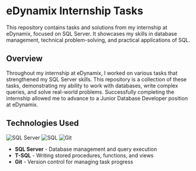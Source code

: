 # eDynamix Internship Tasks

This repository contains tasks and solutions from my internship at eDynamix, focused on SQL Server. It showcases my skills in database management, technical problem-solving, and practical applications of SQL.



## Overview

Throughout my internship at eDynamix, I worked on various tasks that strengthened my SQL Server skills. This repository is a collection of these tasks, demonstrating my ability to work with databases, write complex queries, and solve real-world problems. Successfully completing the internship allowed me to advance to a Junior Database Developer position at eDynamix.

## Technologies Used
![SQL Server](https://img.shields.io/badge/SQL%20Server-0078D4?style=for-the-badge&logo=microsoft-sql-server&logoColor=white)
![SQL](https://img.shields.io/badge/SQL-003B57?style=for-the-badge&logo=sqlite&logoColor=white)
![Git](https://img.shields.io/badge/Git-F05032?style=for-the-badge&logo=git&logoColor=white)
- **SQL Server** - Database management and query execution
- **T-SQL** - Writing stored procedures, functions, and views
- **Git** - Version control for managing task progress
